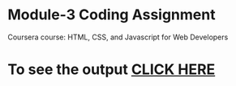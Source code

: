 

# Module-3 Coding Assignment

Coursera course: HTML, CSS, and Javascript for Web Developers

# To see the output [CLICK HERE](https://NaVeeNKuMaRcr7.github.io//module-2/folder2/index.html)
